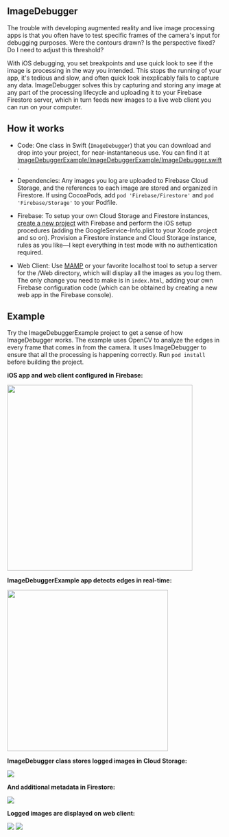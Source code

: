 ## ImageDebugger

The trouble with developing augmented reality and live image processing apps is that you often have to test specific frames of the camera's input for debugging purposes. Were the contours drawn? Is the perspective fixed? Do I need to adjust this threshold?

With iOS debugging, you set breakpoints and use quick look to see if the image is processing in the way you intended. This stops the running of your app, it's tedious and slow, and often quick look inexplicably fails to capture any data. ImageDebugger solves this by capturing and storing any image at any part of the processing lifecycle and uploading it to your Firebase Firestore server, which in turn feeds new images to a live web client you can run on your computer.

## How it works

- Code: One class in Swift (`ImageDebugger`) that you can download and drop into your project, for near-instantaneous use. You can find it at [ImageDebuggerExample/ImageDebuggerExample/ImageDebugger.swift](ImageDebuggerExample/ImageDebuggerExample/ImageDebugger.swift).

- Dependencies: Any images you log are uploaded to Firebase Cloud Storage, and the references to each image are stored and organized in Firestore. If using CocoaPods, add `pod 'Firebase/Firestore'` and `pod 'Firebase/Storage'` to your Podfile.

- Firebase: To setup your own Cloud Storage and Firestore instances, [create a new project](http://console.firebase.google.com) with Firebase and perform the iOS setup procedures (adding the GoogleService-Info.plist to your Xcode project and so on). Provision a Firestore instance and Cloud Storage instance, rules as you like—I kept everything in test mode with no authentication required.

- Web Client: Use [MAMP](https://www.mamp.info/en/) or your favorite localhost tool to setup a server for the /Web directory, which will display all the images as you log them. The only change you need to make is in `index.html`, adding your own Firebase configuration code (which can be obtained by creating a new web app in the Firebase console).

## Example

Try the ImageDebuggerExample project to get a sense of how ImageDebugger works. The example uses OpenCV to analyze the edges in every frame that comes in from the camera. It uses ImageDebugger to ensure that all the processing is happening correctly. Run `pod install` before building the project.

**iOS app and web client configured in Firebase:**

<img src="https://raw.githubusercontent.com/shaandsingh/ImageDebugger/master/READMEAssets/AppsInFirebase.png" width="432">

**ImageDebuggerExample app detects edges in real-time:**

<img src="https://raw.githubusercontent.com/shaandsingh/ImageDebugger/master/READMEAssets/iOSApp.png" width="375">

**ImageDebugger class stores logged images in Cloud Storage:**

<img src="https://raw.githubusercontent.com/shaandsingh/ImageDebugger/master/READMEAssets/Storage.png">

**And additional metadata in Firestore:**

<img src="https://raw.githubusercontent.com/shaandsingh/ImageDebugger/master/READMEAssets/Firestore.png">

**Logged images are displayed on web client:**

<img src="https://raw.githubusercontent.com/shaandsingh/ImageDebugger/master/READMEAssets/Web1.png">

<img src="https://raw.githubusercontent.com/shaandsingh/ImageDebugger/master/READMEAssets/Web2.png">
